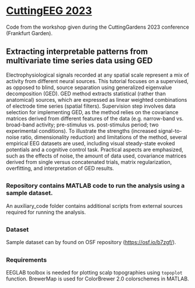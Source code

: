 # [CuttingEEG 2023](https://cuttinggardens2023.org/gardens/frankfurt/)
Code from the workshop given during the CuttingGardens 2023 conference (Frankfurt Garden).

## Extracting interpretable patterns from multivariate time series data using GED

Electrophysiological signals recorded at any spatial scale represent a mix of activity from different neural sources. This tutorial focuses on a supervised, as opposed to blind, source separation using generalized eigenvalue decomposition (GED). GED method extracts statistical (rather than anatomical) sources, which are expressed as linear weighted combinations of electrode time series (spatial filters). Supervision step involves data selection for implementing GED, as the method relies on the covariance matrices derived from different features of the data (e.g. narrow-band vs. broad-band activity; pre-stimulus vs. post-stimulus period; two experimental conditions). To illustrate the strengths (increased signal-to-noise ratio, dimensionality reduction) and limitations of the method, several empirical EEG datasets are used, including visual steady-state evoked potentials and a cognitive control task. Practical aspects are emphasized, such as the effects of noise, the amount of data used, covariance matrices derived from single versus concatenated trials, matrix regularization, overfitting, and interpretation of GED results.
##
### Repository contains MATLAB code to run the analysis using a sample dataset.

An auxiliary_code folder contains additional scripts from external sources required for running the analysis.
##
### Dataset 
Sample dataset can by found on OSF repository (https://osf.io/b7zgf/).
##
### Requirements
EEGLAB toolbox is needed for plotting scalp topographies using `topoplot` function. BrewerMap is used for ColorBrewer 2.0 colorschemes in MATLAB.


